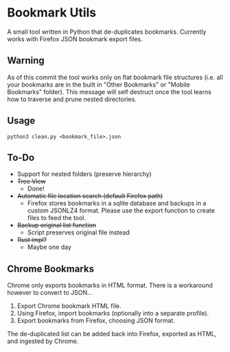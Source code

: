 # Bookmark Utils

A small tool written in Python that de-duplicates bookmarks. Currently works with Firefox JSON bookmark export files.

## Warning

As of this commit the tool works only on flat bookmark file structures (i.e. all your bookmarks are in the built in "Other Bookmarks" or "Mobile Bookmarks" folder). This message will self destruct once the tool learns how to traverse and prune nested directories.

## Usage

```
python3 clean.py <bookmark_file>.json
```

## To-Do
+ Support for nested folders (preserve hierarchy)
+ ~~Tree View~~
  + Done!
+ ~~Automatic file location search (default Firefox path)~~
  + Firefox stores bookmarks in a sqlite database and backups in a custom JSONLZ4 format. Please use the export function to create files to feed the tool.
+ ~~Backup original list function~~
  + Script preserves original file instead
+ ~~Rust impl?~~
  + Maybe one day

## Chrome Bookmarks
Chrome only exports bookmarks in HTML format. There is a workaround however to convert to JSON...

1. Export Chrome bookmark HTML file.
2. Using Firefox, import bookmarks (optionally into a separate profile).
3. Export bookmarks from Firefox, choosing JSON format.

The de-duplicated list can be added back into Firefox, exported as HTML, and ingested by Chrome.